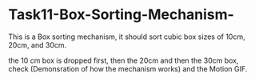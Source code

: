 # Task11-Box-Sorting-Mechanism-

This is a Box sorting mechanism, it should sort cubic box sizes of 10cm, 20cm, and 30cm.

the 10 cm box is dropped first, then the 20cm and then the 30cm box, check (Demonsration of how the mechanism works) and the Motion GIF.
